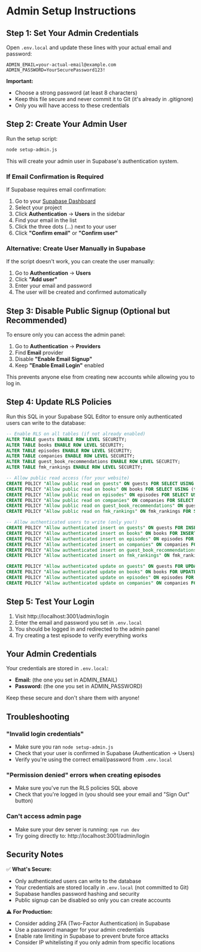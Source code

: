 # Admin Setup Instructions

## Step 1: Set Your Admin Credentials

Open `.env.local` and update these lines with your actual email and password:

```env
ADMIN_EMAIL=your-actual-email@example.com
ADMIN_PASSWORD=YourSecurePassword123!
```

**Important:**
- Choose a strong password (at least 8 characters)
- Keep this file secure and never commit it to Git (it's already in .gitignore)
- Only you will have access to these credentials

## Step 2: Create Your Admin User

Run the setup script:

```bash
node setup-admin.js
```

This will create your admin user in Supabase's authentication system.

### If Email Confirmation is Required

If Supabase requires email confirmation:

1. Go to your [Supabase Dashboard](https://supabase.com/dashboard)
2. Select your project
3. Click **Authentication** → **Users** in the sidebar
4. Find your email in the list
5. Click the three dots (...) next to your user
6. Click **"Confirm email"** or **"Confirm user"**

### Alternative: Create User Manually in Supabase

If the script doesn't work, you can create the user manually:

1. Go to **Authentication** → **Users**
2. Click **"Add user"**
3. Enter your email and password
4. The user will be created and confirmed automatically

## Step 3: Disable Public Signup (Optional but Recommended)

To ensure only you can access the admin panel:

1. Go to **Authentication** → **Providers**
2. Find **Email** provider
3. Disable **"Enable Email Signup"**
4. Keep **"Enable Email Login"** enabled

This prevents anyone else from creating new accounts while allowing you to log in.

## Step 4: Update RLS Policies

Run this SQL in your Supabase SQL Editor to ensure only authenticated users can write to the database:

```sql
-- Enable RLS on all tables (if not already enabled)
ALTER TABLE guests ENABLE ROW LEVEL SECURITY;
ALTER TABLE books ENABLE ROW LEVEL SECURITY;
ALTER TABLE episodes ENABLE ROW LEVEL SECURITY;
ALTER TABLE companies ENABLE ROW LEVEL SECURITY;
ALTER TABLE guest_book_recommendations ENABLE ROW LEVEL SECURITY;
ALTER TABLE fmk_rankings ENABLE ROW LEVEL SECURITY;

-- Allow public read access (for your website)
CREATE POLICY "Allow public read on guests" ON guests FOR SELECT USING (true);
CREATE POLICY "Allow public read on books" ON books FOR SELECT USING (true);
CREATE POLICY "Allow public read on episodes" ON episodes FOR SELECT USING (true);
CREATE POLICY "Allow public read on companies" ON companies FOR SELECT USING (true);
CREATE POLICY "Allow public read on guest_book_recommendations" ON guest_book_recommendations FOR SELECT USING (true);
CREATE POLICY "Allow public read on fmk_rankings" ON fmk_rankings FOR SELECT USING (true);

-- Allow authenticated users to write (only you!)
CREATE POLICY "Allow authenticated insert on guests" ON guests FOR INSERT TO authenticated WITH CHECK (true);
CREATE POLICY "Allow authenticated insert on books" ON books FOR INSERT TO authenticated WITH CHECK (true);
CREATE POLICY "Allow authenticated insert on episodes" ON episodes FOR INSERT TO authenticated WITH CHECK (true);
CREATE POLICY "Allow authenticated insert on companies" ON companies FOR INSERT TO authenticated WITH CHECK (true);
CREATE POLICY "Allow authenticated insert on guest_book_recommendations" ON guest_book_recommendations FOR INSERT TO authenticated WITH CHECK (true);
CREATE POLICY "Allow authenticated insert on fmk_rankings" ON fmk_rankings FOR INSERT TO authenticated WITH CHECK (true);

CREATE POLICY "Allow authenticated update on guests" ON guests FOR UPDATE TO authenticated USING (true);
CREATE POLICY "Allow authenticated update on books" ON books FOR UPDATE TO authenticated USING (true);
CREATE POLICY "Allow authenticated update on episodes" ON episodes FOR UPDATE TO authenticated USING (true);
CREATE POLICY "Allow authenticated update on companies" ON companies FOR UPDATE TO authenticated USING (true);
```

## Step 5: Test Your Login

1. Visit http://localhost:3001/admin/login
2. Enter the email and password you set in `.env.local`
3. You should be logged in and redirected to the admin panel
4. Try creating a test episode to verify everything works

## Your Admin Credentials

Your credentials are stored in `.env.local`:
- **Email:** (the one you set in ADMIN_EMAIL)
- **Password:** (the one you set in ADMIN_PASSWORD)

Keep these secure and don't share them with anyone!

## Troubleshooting

### "Invalid login credentials"
- Make sure you ran `node setup-admin.js`
- Check that your user is confirmed in Supabase (Authentication → Users)
- Verify you're using the correct email/password from `.env.local`

### "Permission denied" errors when creating episodes
- Make sure you've run the RLS policies SQL above
- Check that you're logged in (you should see your email and "Sign Out" button)

### Can't access admin page
- Make sure your dev server is running: `npm run dev`
- Try going directly to: http://localhost:3001/admin/login

## Security Notes

✅ **What's Secure:**
- Only authenticated users can write to the database
- Your credentials are stored locally in `.env.local` (not committed to Git)
- Supabase handles password hashing and security
- Public signup can be disabled so only you can create accounts

⚠️ **For Production:**
- Consider adding 2FA (Two-Factor Authentication) in Supabase
- Use a password manager for your admin credentials
- Enable rate limiting in Supabase to prevent brute force attacks
- Consider IP whitelisting if you only admin from specific locations
